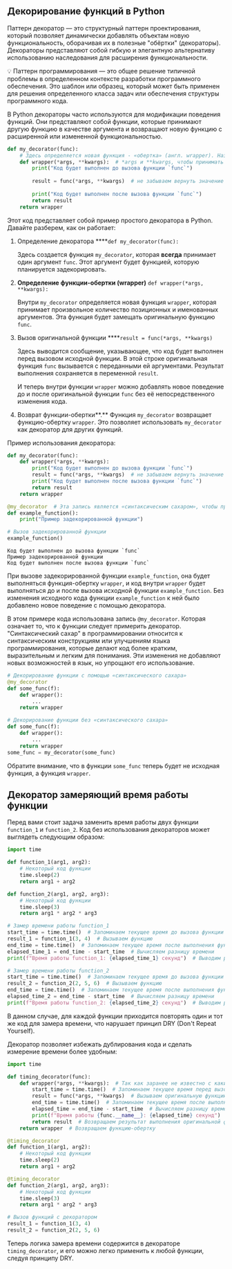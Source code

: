 ## Декорирование функций в Python

Паттерн декоратор — это структурный паттерн проектирования, который позволяет динамически добавлять объектам новую функциональность, оборачивая их в полезные "обёртки" (декораторы). Декораторы представляют собой гибкую и элегантную альтернативу использованию наследования для расширения функциональности.

<aside>
💡 Паттерн программирования — это общее решение типичной проблемы в определенном контексте разработки программного обеспечения. Это шаблон или образец, который может быть применен для решения определенного класса задач или обеспечения структуры программного кода.

</aside>

В Python декораторы часто используются для модификации поведения функций. Они представляют собой функции, которые принимают другую функцию в качестве аргумента и возвращают новую функцию с расширенной или измененной функциональностью.

```python
def my_decorator(func):
    # Здесь определяется новая функция - «обертка» (англ. wrapper). Название функции не принципиально  
    def wrapper(*args, **kwargs):  # *args и **kwargs, чтобы принимать любое количество аргументов
        print("Код будет выполнен до вызова функции `func`")
        
        result = func(*args, **kwargs)  # не забываем вернуть значение исходной функции
        
        print("Код будет выполнен после вызова функции `func`")
        return result
    return wrapper
```

Этот код представляет собой пример простого декоратора в Python. Давайте разберем, как он работает:

1. Определение декоратора ****`def my_decorator(func):`
    
    Здесь создается функция `my_decorator`, которая **всегда** принимает один аргумент `func`. Этот аргумент будет функцией, которую планируется задекорировать.
    
2. **Определение функции-обертки (wrapper)** `def wrapper(*args, **kwargs):`
    
    Внутри `my_decorator` определяется новая функция `wrapper`, которая принимает произвольное количество позиционных и именованных аргументов. Эта функция будет замещать оригинальную функцию `func`.
    
3. Вызов оригинальной функции  ****`result = func(*args, **kwargs)`
    
    Здесь выводится сообщение, указывающее, что код будет выполнен перед вызовом исходной функции. В этой строке оригинальная функция `func` вызывается с переданными ей аргументами. Результат выполнения сохраняется в переменной `result`.
    
    И теперь внутри функции `wrapper` можно добавлять новое поведение до и после оригинальной функции `func` без её непосредственного изменения кода.
    
4. Возврат функции-обертки**.** Функция `my_decorator` возвращает функцию-обертку `wrapper`. Это позволяет использовать `my_decorator` как декоратор для других функций.

Пример использования декоратора:

```python
def my_decorator(func):
    def wrapper(*args, **kwargs):
        print("Код будет выполнен до вызова функции `func`")
        result = func(*args, **kwargs)  # не забываем вернуть значение исходной функции
        print("Код будет выполнен после вызова функции `func`")
        return result
    return wrapper

@my_decorator  # Эта запись является «синтаксическим сахаром», чтобы применить декоратор
def example_function():
    print("Пример задекорированной функции")

# Вызов задекорированной функции
example_function()

```

```
Код будет выполнен до вызова функции `func`
Пример задекорированной функции
Код будет выполнен после вызова функции `func`
```

При вызове задекорированной функции `example_function`, она будет выполняться функция-обертку `wrapper`, и код внутри `wrapper` будет выполняться до и после вызова исходной функции `example_function`. Без изменения исходного кода функции `example_function` к ней было добавлено новое поведение с помощью декоратора.

В этом примере кода использована запись `@my_decorator`. Которая означает то, что к функции следует примерить декоратор. "Синтаксический сахар" в программировании относится к синтаксическим конструкциям или улучшениям языка программирования, которые делают код более кратким, выразительным и легким для понимания. Эти изменения не добавляют новых возможностей в язык, но упрощают его использование.

```python
# Декорирование функции с помощью «синтаксического сахара»
@my_decorator  
def some_func(f):
    def wrapper():
        ...
    return wrapper
```

```python
# Декорирование функции без «синтаксического сахара»
def some_func(f):
    def wrapper():
        ...
    return wrapper
some_func = my_decorator(some_func)
```

Обратите внимание, что в функции `some_func` теперь будет не исходная функция, а функция `wrapper`.

## Декоратор замеряющий время работы функции

Перед вами стоит задача заменить время работы двух функции `function_1` и `function_2`. Код без использования декораторов может выглядеть следующим образом:

```python
import time

def function_1(arg1, arg2):
    # Некоторый код функции
    time.sleep(2)
    return arg1 + arg2

def function_2(arg1, arg2, arg3):
    # Некоторый код функции
    time.sleep(3)
    return arg1 * arg2 * arg3

# Замер времени работы function_1
start_time = time.time()  # Запоминаем текущее время до вызова функции
result_1 = function_1(3, 4)  # Вызываем функцию
end_time = time.time()  # Запоминаем текущее время после выполнения функции
elapsed_time_1 = end_time - start_time  # Вычисляем разницу времени
print(f"Время работы function_1: {elapsed_time_1} секунд")  # Выводим результат

# Замер времени работы function_2
start_time = time.time()  # Запоминаем текущее время до вызова функции
result_2 = function_2(2, 5, 6)  # Вызываем функцию
end_time = time.time()  # Запоминаем текущее время после выполнения функции
elapsed_time_2 = end_time - start_time  # Вычисляем разницу времени
print(f"Время работы function_2: {elapsed_time_2} секунд")  # Выводим результат

```

В данном случае, для каждой функции приходится повторять один и тот же код для замера времени, что нарушает принцип DRY (Don't Repeat Yourself).

Декоратор позволяет избежать дублирования кода и сделать измерение времени более удобным:

```python
import time

def timing_decorator(func):
    def wrapper(*args, **kwargs):  # Так как заранее не известно с какими аргументами будет декорироваться функция используем *args, **kwargs
        start_time = time.time()  # Запоминаем текущее время перед вызовом функции
        result = func(*args, **kwargs)  # Вызываем оригинальную функцию
        end_time = time.time()  # Запоминаем текущее время после выполнения функции
        elapsed_time = end_time - start_time  # Вычисляем разницу времени
        print(f"Время работы {func.__name__}: {elapsed_time} секунд")  # func.__name__ позволяет получить имя функции
        return result  # Возвращаем результат выполнения оригинальной функции
    return wrapper  # Возвращаем функцию-обертку

@timing_decorator
def function_1(arg1, arg2):
    # Некоторый код функции
    time.sleep(2)
    return arg1 + arg2

@timing_decorator
def function_2(arg1, arg2, arg3):
    # Некоторый код функции
    time.sleep(3)
    return arg1 * arg2 * arg3

# Вызов функций с декоратором
result_1 = function_1(3, 4)
result_2 = function_2(2, 5, 6)

```

Теперь логика замера времени содержится в декораторе `timing_decorator`, и его можно легко применить к любой функции, следуя принципу DRY.